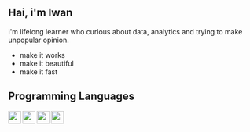 ## Hai, i'm Iwan 

i'm lifelong learner who curious about data, analytics and trying to make unpopular opinion.
- make it works
- make it beautiful
- make it fast


## Programming Languages
<img align="left" width="26px" src="https://cdn.worldvectorlogo.com/logos/visual-studio-code.svg">
<img align="left" width="26px" src="https://seeklogo.com/images/J/jupyter-logo-A91705F539-seeklogo.com.png">
<img align="left" width="26px" src="https://logos-download.com/wp-content/uploads/2016/10/Python_logo_icon-700x697.png">
<img align="left" width="26px" src="https://www.mysql.com/common/logos/logo-mysql-170x115.png">
